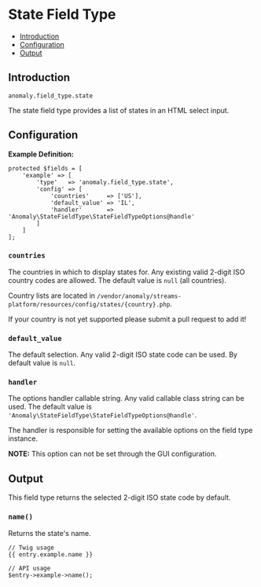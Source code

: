 # State Field Type

- [Introduction](#introduction)
- [Configuration](#configuration)
- [Output](#output)


<a name="introduction"></a>
## Introduction

`anomaly.field_type.state`

The state field type provides a list of states in an HTML select input.


<a name="configuration"></a>
## Configuration

**Example Definition:**

    protected $fields = [
        'example' => [
            'type'   => 'anomaly.field_type.state',
            'config' => [
                'countries'     => ['US'],
                'default_value' => 'IL',
                'handler'       => 'Anomaly\StateFieldType\StateFieldTypeOptions@handle'
            ]
        ]
    ];

### `countries`

The countries in which to display states for. Any existing valid 2-digit ISO country codes are allowed. The default value is `null` (all countries).
 
Country lists are located in `/vendor/anomaly/streams-platform/resources/config/states/{country}.php`.

If your country is not yet supported please submit a pull request to add it!

### `default_value`

The default selection. Any valid 2-digit ISO state code can be used. By default value is `null`.

### `handler`

The options handler callable string. Any valid callable class string can be used. The default value is `'Anomaly\StateFieldType\StateFieldTypeOptions@handle'`.

The handler is responsible for setting the available options on the field type instance.

**NOTE:** This option can not be set through the GUI configuration.


<a name="output"></a>
## Output

This field type returns the selected 2-digit ISO state code by default.

### `name()`

Returns the state's name.

    // Twig usage
    {{ entry.example.name }}
    
    // API usage
    $entry->example->name();
